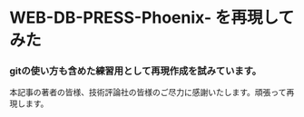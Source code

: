 # WEB-DB-PRESS-Phoenix- を再現してみた
<h3>gitの使い方も含めた練習用として再現作成を試みています。</h3>
<p>本記事の著者の皆様、技術評論社の皆様のご尽力に感謝いたします。頑張って再現します。</p>
